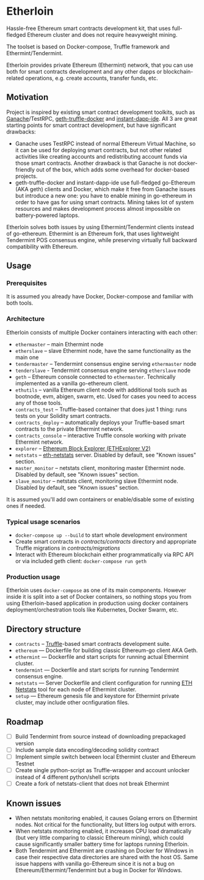 # Etherloin

Hassle-free Ethereum smart contracts development kit, that uses full-fledged Ethereum cluster and does not require heavyweight mining.

The toolset is based on Docker-compose, Truffle framework and Ethermint/Tendermint.

Etherloin provides private Ethereum (Ethermint) network, that you can use both for smart contracts development and any other dapps or blockchain-related operations, e.g. create accounts, transfer funds, etc.

## Motivation

Project is inspired by existing smart contract development toolkits, such as [Ganache](http://truffleframework.com/ganache/)/TestRPC, [geth-truffle-docker](https://github.com/gregbkr/geth-truffle-docker) and [instant-dapp-ide](https://github.com/dominicwilliams/instant-dapp-ide).
All 3 are great starting points for smart contract development, but have significant drawbacks:

* Ganache uses TestRPC instead of normal Ethereum Virtual Machine, so it can be used for deploying smart contracts, but not other related activities like creating accounts and redistributing account funds via those smart contracts. Another drawback is that Ganache is not docker-friendly out of the box, which adds some overhead for docker-based projects.
* geth-truffle-docker and instant-dapp-ide use full-fledged go-Ethereum (AKA geth) clients and Docker, which make it free from Ganache issues but introduce a new one: you have to enable mining in go-ethereum in order to have gas for using smart contracts. Mining takes lot of system resources and makes development process almost impossible on battery-powered laptops.

Etherloin solves both issues by using Ethermint/Tendermint clients instead of go-ethereum. Ethermint is an Ethereum fork, that uses lightweight Tendermint POS consensus engine, while preserving virtually full backward compatibility with Ethereum.


## Usage

### Prerequisites

It is assumed you already have Docker, Docker-compose and familiar with both tools.

### Architecture

Etherloin consists of multiple Docker containers interacting with each other:

- `ethermaster` – main Ethermint node
- `etherslave` – slave Ethermint node, have the same functionality as the main one
- `tendermaster` – Tendermint consensus engine serving `ethermaster` node
- `tenderslave` - Tendermint consensus engine serving `etherslave` node
- `geth` – Ethereum console connected to `ethermaster`. Technically implemented as a vanilla go-ethereum client.
- `ethutils` – vanilla Ethereum client node with additional tools such as bootnode, evm, abigen, swarm, etc. Used for cases you need to access any of those tools.
- `contracts_test` – Truffle-based container that does just 1 thing: runs tests on your Solidity smart contracts.
- `contracts_deploy` – automatically deploys your Truffle-based smart contracts to the private Ethermint network.
- `contracts_console` – interactive Truffle console working with private Ethermint network.
- `explorer` – [Ethereum Block Explorer (ETHExplorer V2)](https://github.com/carsenk/explorer)
- `netstats` – [eth-netstats](https://github.com/cubedro/eth-netstats) server. Disabled by default, see "Known issues" section.
- `master_monitor` – netstats client, monitoring master Ethermint node. Disabled by default, see "Known issues" section.
- `slave_monitor` – netstats client, monitoring slave Ethermint node. Disabled by default, see "Known issues" section.

It is assumed you'll add own containers or enable/disable some of existing ones if needed.

### Typical usage scenarios

- `docker-compose up --build` to start whole development environment
- Create smart contracts in _contracts/contracts_ directory and appropriate Truffle migrations in _contracts/migrations_
- Interact with Ethereum blockchain either programmatically via RPC API or via included geth client: `docker-compose run geth`

### Production usage

Etherloin uses `docker-compose` as one of its main components. However inside it is split into a set of Docker containers, so nothing stops you from using Etherloin-based application in production using docker containers deployment/orchestration tools like Kubernetes, Docker Swarm, etc.

## Directory structure

* `contracts` – [Truffle](http://truffleframework.com/)-based smart contracts development suite.
* `ethereum` — Dockerfile for building classic Ethereum-go client AKA Geth.
* `ethermint` — Dockerfile and start scripts for running actual Ethermint cluster.
* `tendermint` — Dockerfile and start scripts for running Tendermint consensus engine.
* `netstats` — Server Dockerfile and client configuration for running [ETH Netstats](https://github.com/cubedro/eth-netstats) tool for each node of Ethermint cluster.
* `setup` — Ethereum genesis file and keystore for Ethermint private cluster, may include other ocnfiguration files.

## Roadmap

- [ ] Build Tendermint from source instead of downloading prepackaged version
- [ ] Include sample data encoding/decoding solidity contract
- [ ] Implement simple switch between local Ethermint cluster and Ethereum Testnet
- [ ] Create single python-script as Truffle-wrapper and account unlocker instead of 4 different python/shell scripts
- [ ] Create a fork of netstats-client that does not break Ethermint

## Known issues

- When netstats monitoring enabled, it causes Golang errors on Ethermint nodes. Not critical for the functionality, but litters log output with errors.
- When netstats monitoring enabled, it increases CPU load dramatically (but very little comparing to classic Ethereum mining), which could cause significantly smaller battery time for laptops running Etherloin.
- Both Tendermint and Ethermint are crashing on Docker for Windows in case their respective data directories are shared with the host OS. Same issue happens with vanilla go-Ethereum since it is not a bug on Ethereum/Ethermint/Tendermint but a bug in Docker for Windows.